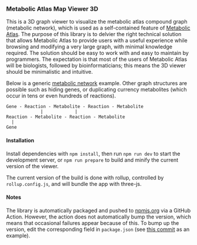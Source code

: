 ### Metabolic Atlas Map Viewer 3D

This is a 3D graph viewer to visualize the metabolic atlas compound graph (metabolic network), which is used as a self-contained feature of [Metabolic Atlas](https://metabolicatlas.org). The purpose of this library is to delvier the right technical solution that allows Metabolic Atlas to provide users with a useful experience while browsing and modifying a very large graph, with minimal knowledge required. The solution should be easy to work with and easy to maintain by programmers. The expectation is that most of the users of Metabolic Atlas will be biologists, followed by bioinformaticians; this means the 3D viewer should be minimalistic and intuitive.

Below is a generic [metabolic network](https://en.wikipedia.org/wiki/Metabolic_network) example. Other graph structures are possible such as hiding genes, or duplicating currency metabolites (which occur in tens or even hundreds of reactions).

```
Gene - Reaction - Metabolite - Reaction - Metabolite
             |            |
Reaction - Metabolite - Reaction - Metabolite
  |
Gene
```

#### Installation

Install dependencies with `npm install`, then run `npm run dev` to start the development server, or `npm run prepare` to build and minify the current version of the viewer.

The current version of the build is done with rollup, controlled by `rollup.config.js`, and will bundle the app with three-js.

#### Notes

The library is automatically packaged and pushed to [npmjs.org](https://www.npmjs.com/package/@metabolicatlas/3d-network-viewer) via a GitHub Action. However, the action does not automatically bump the version, which means that occasional failures appear because of this. To bump up the version, edit the corresponding field in `package.json` (see [this commit](https://github.com/MetabolicAtlas/3d-network-viewer/commit/35f0770b9643cc4adb52bc0b5c3f572be1609203) as an example).
